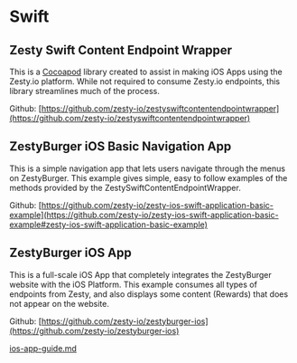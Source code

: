 # Swift

## Zesty Swift Content Endpoint Wrapper

This is a [Cocoapod](https://cocoapods.org) library created to assist in making iOS Apps using the Zesty.io platform. While not required to consume Zesty.io endpoints, this library streamlines much of the process.

Github: [https://github.com/zesty-io/zestyswiftcontentendpointwrapper](https://github.com/zesty-io/zestyswiftcontentendpointwrapper)

## ZestyBurger iOS Basic Navigation App

This is a simple navigation app that lets users navigate through the menus on ZestyBurger. This example gives simple, easy to follow examples of the methods provided by the ZestySwiftContentEndpointWrapper.

Github: [https://github.com/zesty-io/zesty-ios-swift-application-basic-example](https://github.com/zesty-io/zesty-ios-swift-application-basic-example#zesty-ios-swift-application-basic-example)

## ZestyBurger iOS App

This is a full-scale iOS App that completely integrates the ZestyBurger website with the iOS Platform. This example consumes all types of endpoints from Zesty, and also displays some content (Rewards) that does not appear on the website.

Github: [https://github.com/zesty-io/zestyburger-ios](https://github.com/zesty-io/zestyburger-ios)

[ios-app-guide.md](ios-app-guide.md)
